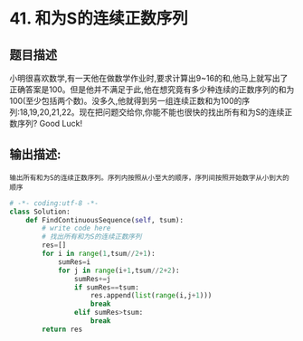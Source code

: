 # 41. 和为S的连续正数序列

题目描述
----

小明很喜欢数学,有一天他在做数学作业时,要求计算出9~16的和,他马上就写出了正确答案是100。但是他并不满足于此,他在想究竟有多少种连续的正数序列的和为100(至少包括两个数)。没多久,他就得到另一组连续正数和为100的序列:18,19,20,21,22。现在把问题交给你,你能不能也很快的找出所有和为S的连续正数序列? Good Luck!

输出描述:
-----

    输出所有和为S的连续正数序列。序列内按照从小至大的顺序，序列间按照开始数字从小到大的顺序

```python
# -*- coding:utf-8 -*-
class Solution:
    def FindContinuousSequence(self, tsum):
        # write code here
        # 找出所有和为S的连续正数序列
        res=[]
        for i in range(1,tsum//2+1):
            sumRes=i
            for j in range(i+1,tsum//2+2):
                sumRes+=j
                if sumRes==tsum:
                    res.append(list(range(i,j+1)))
                    break
                elif sumRes>tsum:
                    break
        return res
        
        
      
```